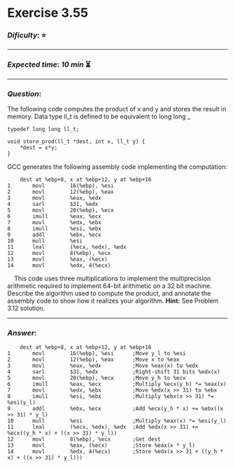 Exercise 3.55
==============

### ***Dificulty***: :star:

---

### ***Expected time***: ***10 min*** :hourglass_flowing_sand:

---

### ***Question***:
The following code computes the product of x and y and stores the result in memory. Data type ll_t is defined to be equivalent to long long  _

```
typedef long long ll_t;

void store_prod(ll_t *dest, int x, ll_t y) {
    *dest = x*y;
}
```  

GCC generates the following assembly code implementing the computation:

```
    dest at %ebp+8, x at %ebp+12, y at %ebp+16
1       movl        16(%ebp), %esi
2       movl        12(%ebp), %eax
3       movl        %eax, %edx
4       sarl        $31, %edx
5       movl        20(%ebp), %ecx
6       imull       %eax, %ecx
7       movl        %edx, %ebx
8       imull       %esi, %ebx
9       addl        %ebx, %ecx
10      mull        %esi
11      leal        (%ecx, %edx), %edx
12      movl        8(%ebp), %ecx
13      movl        %eax, (%ecx)
14      movl        %edx, 4(%ecx)      
```

&nbsp;&nbsp;&nbsp;&nbsp;This code uses three multiplications to implement the multiprecision arithmetic required to implement 64-bit arithmetic on a 32 bit machine. Describe the algorithm used to compute the product, and annotate the assembly code to show how it realizes your algorithm. **Hint:** See Problem 3.12 solution.

---

### ***Answer***:

```
    dest at %ebp+8, x at %ebp+12, y at %ebp+16
1       movl        16(%ebp), %esi      ;Move y_l to %esi          
2       movl        12(%ebp), %eax      ;Move x to %eax
3       movl        %eax, %edx          ;Move %eax(x) to %edx
4       sarl        $31, %edx           ;Right-shift 31 bits %edx(x)
5       movl        20(%ebp), %ecx      ;Move y_h to %ecx
6       imull       %eax, %ecx          ;Multiply %ecx(y_h) *= %eax(x) 
7       movl        %edx, %ebx          ;Move %edx(x >> 31) to %ebx
8       imull       %esi, %ebx          ;Multiply %ebx(x >> 31) *= %esi(y_l)
9       addl        %ebx, %ecx          ;Add %ecx(y_h * x) += %ebx((x >> 31) * y_l)
10      mull        %esi                ;Multiply %eax(x) *= %esi(y_l)
11      leal        (%ecx, %edx), %edx  ;Add %edx(x >> 31) += %ecx((y_h * x) + ((x >> 31) * y_l)) 
12      movl        8(%ebp), %ecx       ;Get dest
13      movl        %eax, (%ecx)        ;Store %eax(x * y_l)
14      movl        %edx, 4(%ecx)       ;Store %edx(x >> 31 + ((y_h * x) + ((x >> 31) * y_l)))      
```